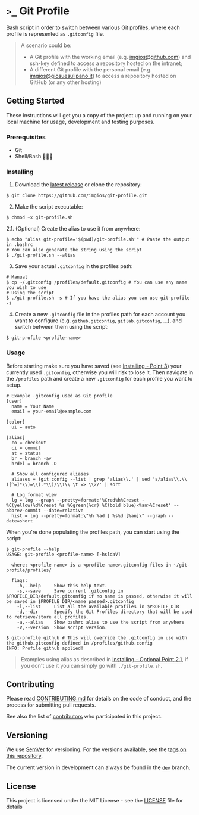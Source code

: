 # `>_` Git Profile

Bash script in order to switch between various Git profiles, where each profile is represented as `.gitconfig` file.

> A scenario could be:
> - A Git profile with the working email (e.g. imgios@github.com) and ssh-key defined to access a repository hosted on the intranet;
> - A different Git profile with the personal email (e.g. imgios@giosuesulipano.it) to access a repository hosted on GitHub (or any other hosting)

## Getting Started

These instructions will get you a copy of the project up and running on your local machine for usage, development and testing purposes.

### Prerequisites

- Git
- Shell/Bash 🤷🏻‍♂️

### Installing

1. Download the [latest release](https://github.com/imgios/git-profile/releases) or clone the repository:
```shell
$ git clone https://github.com/imgios/git-profile.git
```
2. Make the script executable:
```shell
$ chmod +x git-profile.sh
```
2.1. (Optional) Create the alias to use it from anywhere:
```shell
$ echo "alias git-profile='$(pwd)/git-profile.sh'" # Paste the output in .bashrc
# You can also generate the string using the script
$ ./git-profile.sh --alias
```
3. Save your actual `.gitconfig` in the profiles path:
```shell
# Manual
$ cp ~/.gitconfig /profiles/default.gitconfig # You can use any name you wish to use
# Using the script
$ ./git-profile.sh -s # If you have the alias you can use git-profile -s
```
4. Create a new `.gitconfig` file in the profiles path for each account you want to configure (e.g. `github.gitconfig`, `gitlab.gitconfig`, ...), and switch between them using the script:
```shell
$ git-profile <profile-name>
```

### Usage

Before starting make sure you have saved (see [Installing - Point 3](#installing)) your currently used `.gitconfig`, otherwise you will risk to lose it. Then navigate in the `/profiles` path and create a new `.gitconfig` for each profile you want to setup.

```GitConfig
# Example .gitconfig used as Git profile
[user]
  name = Your Name
  email = your-email@example.com

[color]
  ui = auto

[alias]
  co = checkout
  ci = commit
  st = status
  br = branch -av
  brdel = branch -D

  # Show all configured aliases
  aliases = !git config --list | grep 'alias\\.' | sed 's/alias\\.\\([^=]*\\)=\\(.*\\)/\\1\\ \t => \\2/' | sort

  # Log format view
  lg = log --graph --pretty=format:'%Cred%h%Creset -%C(yellow)%d%Creset %s %Cgreen(%cr) %C(bold blue)<%an>%Creset' --abbrev-commit --date=relative
  hist = log --pretty=format:\"%h %ad | %s%d [%an]\" --graph --date=short
```

When you're done populating the profiles path, you can start using the script:

```shell
$ git-profile --help
USAGE: git-profile <profile-name> [-hsldaV]
  
  where: <profile-name> is a <profile-name>.gitconfig files in ~/git-profile/profiles/
  
  flags:
    -h,--help     Show this help text.
    -s,--save     Save current .gitconfig in $PROFILE_DIR/default.gitconfig if no name is passed, otherwise it will be saved in $PROFILE_DIR/<name_passed>.gitconfig
    -l,--list     List all the available profiles in $PROFILE_DIR
    -d,--dir      Specify the Git Profiles directory that will be used to retrieve/store all profiles.
    -a,--alias    Show bashrc alias to use the script from anywhere
    -V,--version  Show script version.
    
$ git-profile github # This will override the .gitconfig in use with the github.gitconfig defined in /profiles/github.config
INFO: Profile github applied!
```

> Examples using alias as described in [Installing - Optional Point 2.1](#installing), if you don't use it you can simply go with `./git-profile.sh`.

## Contributing

Please read [CONTRIBUTING.md](CONTRIBUTING.md) for details on the code of conduct, and the process for submitting pull requests.

See also the list of [contributors](https://github.com/imgios/git-profile/contributors) who participated in this project.

## Versioning

We use [SemVer](http://semver.org/) for versioning. For the versions available, see the [tags on this repository](https://github.com/imgios/git-profile/tags).

The current version in development can always be found in the [`dev`](https://github.com/imgios/git-profile/tree/dev) branch.

## License

This project is licensed under the MIT License - see the [LICENSE](LICENSE) file for details
